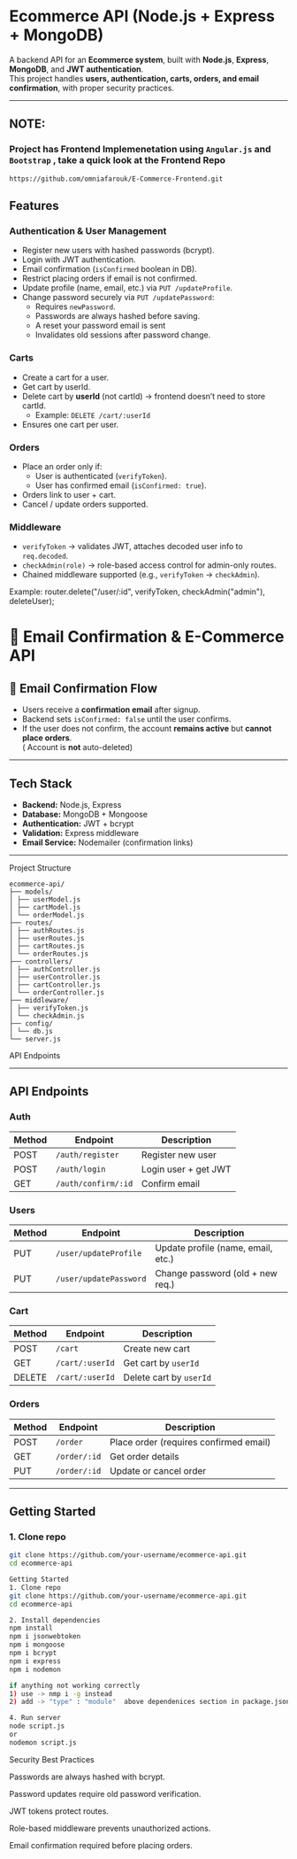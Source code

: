 # Ecommerce API (Node.js + Express + MongoDB)

A backend API for an **Ecommerce system**, built with **Node.js**, **Express**, **MongoDB**, and **JWT authentication**.  
This project handles **users, authentication, carts, orders, and email confirmation**, with proper security practices.  

---

## NOTE:
### Project has Frontend Implemenetation using `Angular.js` and `Bootstrap` , take a quick look at the Frontend Repo
```
https://github.com/omniafarouk/E-Commerce-Frontend.git
```

## Features

### Authentication & User Management
- Register new users with hashed passwords (bcrypt).  
- Login with JWT authentication.  
- Email confirmation (`isConfirmed` boolean in DB).  
- Restrict placing orders if email is not confirmed.  
- Update profile (name, email, etc.) via `PUT /updateProfile`.  
- Change password securely via `PUT /updatePassword`:  
  - Requires `newPassword`.  
  - Passwords are always hashed before saving.
  - A reset your password email is sent
  - Invalidates old sessions after password change.  

### Carts
- Create a cart for a user.  
- Get cart by userId.  
- Delete cart by **userId** (not cartId) → frontend doesn’t need to store cartId.  
  - Example: `DELETE /cart/:userId`  
- Ensures one cart per user.  

### Orders
- Place an order only if:  
  - User is authenticated (`verifyToken`).  
  - User has confirmed email (`isConfirmed: true`).  
- Orders link to user + cart.  
- Cancel / update orders supported.  

### Middleware
- `verifyToken` → validates JWT, attaches decoded user info to `req.decoded`.  
- `checkAdmin(role)` → role-based access control for admin-only routes.  
- Chained middleware supported (e.g., `verifyToken` → `checkAdmin`).  

Example:
router.delete("/user/:id", verifyToken, checkAdmin("admin"), deleteUser);


# 📧 Email Confirmation & E-Commerce API

## 📧 Email Confirmation Flow
- Users receive a **confirmation email** after signup.
- Backend sets `isConfirmed: false` until the user confirms.
- If the user does not confirm, the account **remains active** but **cannot place orders**.  
  ( Account is **not** auto-deleted)

---

## Tech Stack
- **Backend:** Node.js, Express  
- **Database:** MongoDB + Mongoose  
- **Authentication:** JWT + bcrypt  
- **Validation:** Express middleware  
- **Email Service:** Nodemailer (confirmation links)  

---

Project Structure
```
ecommerce-api/
├── models/
│ ├── userModel.js
│ ├── cartModel.js
│ └── orderModel.js
├── routes/
│ ├── authRoutes.js
│ ├── userRoutes.js
│ ├── cartRoutes.js
│ └── orderRoutes.js
├── controllers/
│ ├── authController.js
│ ├── userController.js
│ ├── cartController.js
│ └── orderController.js
├── middleware/
│ ├── verifyToken.js
│ └── checkAdmin.js
├── config/
│ └── db.js
└── server.js
```

 API Endpoints

---

## API Endpoints

### Auth
| Method | Endpoint             | Description              |
|--------|----------------------|--------------------------|
| POST   | `/auth/register`     | Register new user        |
| POST   | `/auth/login`        | Login user + get JWT     |
| GET    | `/auth/confirm/:id`  | Confirm email            |

### Users
| Method | Endpoint                 | Description                       |
|--------|---------------------------|-----------------------------------|
| PUT    | `/user/updateProfile`    | Update profile (name, email, etc.) |
| PUT    | `/user/updatePassword`   | Change password (old + new req.)   |

### Cart
| Method | Endpoint        | Description             |
|--------|-----------------|-------------------------|
| POST   | `/cart`         | Create new cart         |
| GET    | `/cart/:userId` | Get cart by `userId`    |
| DELETE | `/cart/:userId` | Delete cart by `userId` |

### Orders
| Method | Endpoint        | Description                          |
|--------|-----------------|--------------------------------------|
| POST   | `/order`        | Place order (requires confirmed email) |
| GET    | `/order/:id`    | Get order details                    |
| PUT    | `/order/:id`    | Update or cancel order               |

---

## Getting Started

### 1. Clone repo
```bash
git clone https://github.com/your-username/ecommerce-api.git
cd ecommerce-api

Getting Started
1. Clone repo
git clone https://github.com/your-username/ecommerce-api.git
cd ecommerce-api

2. Install dependencies
npm install
npm i jsonwebtoken
npm i mongoose
npm i bcrypt
npm i express
npm i nodemon

if anything not working correctly 
1) use -> nmp i -g instead
2) add -> "type" : "module"  above dependenices section in package.json

4. Run server
node script.js
or
nodemon script.js
```
Security Best Practices

Passwords are always hashed with bcrypt.

Password updates require old password verification.

JWT tokens protect routes.

Role-based middleware prevents unauthorized actions.

Email confirmation required before placing orders.
